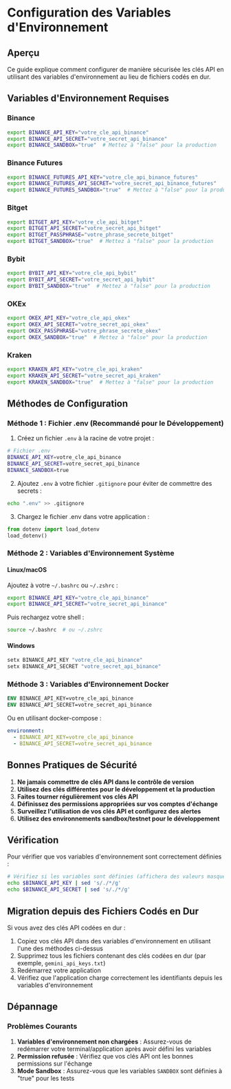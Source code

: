 # Configuration des Variables d'Environnement

## Aperçu

Ce guide explique comment configurer de manière sécurisée les clés API en utilisant des variables d'environnement au lieu de fichiers codés en dur.

## Variables d'Environnement Requises

### Binance
```bash
export BINANCE_API_KEY="votre_cle_api_binance"
export BINANCE_API_SECRET="votre_secret_api_binance"
export BINANCE_SANDBOX="true"  # Mettez à "false" pour la production
```

### Binance Futures
```bash
export BINANCE_FUTURES_API_KEY="votre_cle_api_binance_futures"
export BINANCE_FUTURES_API_SECRET="votre_secret_api_binance_futures"
export BINANCE_FUTURES_SANDBOX="true"  # Mettez à "false" pour la production
```

### Bitget
```bash
export BITGET_API_KEY="votre_cle_api_bitget"
export BITGET_API_SECRET="votre_secret_api_bitget"
export BITGET_PASSPHRASE="votre_phrase_secrete_bitget"
export BITGET_SANDBOX="true"  # Mettez à "false" pour la production
```

### Bybit
```bash
export BYBIT_API_KEY="votre_cle_api_bybit"
export BYBIT_API_SECRET="votre_secret_api_bybit"
export BYBIT_SANDBOX="true"  # Mettez à "false" pour la production
```

### OKEx
```bash
export OKEX_API_KEY="votre_cle_api_okex"
export OKEX_API_SECRET="votre_secret_api_okex"
export OKEX_PASSPHRASE="votre_phrase_secrete_okex"
export OKEX_SANDBOX="true"  # Mettez à "false" pour la production
```

### Kraken
```bash
export KRAKEN_API_KEY="votre_cle_api_kraken"
export KRAKEN_API_SECRET="votre_secret_api_kraken"
export KRAKEN_SANDBOX="true"  # Mettez à "false" pour la production
```

## Méthodes de Configuration

### Méthode 1 : Fichier .env (Recommandé pour le Développement)

1. Créez un fichier `.env` à la racine de votre projet :
```bash
# Fichier .env
BINANCE_API_KEY=votre_cle_api_binance
BINANCE_API_SECRET=votre_secret_api_binance
BINANCE_SANDBOX=true
```

2. Ajoutez `.env` à votre fichier `.gitignore` pour éviter de commettre des secrets :
```bash
echo ".env" >> .gitignore
```

3. Chargez le fichier .env dans votre application :
```python
from dotenv import load_dotenv
load_dotenv()
```

### Méthode 2 : Variables d'Environnement Système

#### Linux/macOS
Ajoutez à votre `~/.bashrc` ou `~/.zshrc` :
```bash
export BINANCE_API_KEY="votre_cle_api_binance"
export BINANCE_API_SECRET="votre_secret_api_binance"
```

Puis rechargez votre shell :
```bash
source ~/.bashrc  # ou ~/.zshrc
```

#### Windows
```cmd
setx BINANCE_API_KEY "votre_cle_api_binance"
setx BINANCE_API_SECRET "votre_secret_api_binance"
```

### Méthode 3 : Variables d'Environnement Docker

```dockerfile
ENV BINANCE_API_KEY=votre_cle_api_binance
ENV BINANCE_API_SECRET=votre_secret_api_binance
```

Ou en utilisant docker-compose :
```yaml
environment:
  - BINANCE_API_KEY=votre_cle_api_binance
  - BINANCE_API_SECRET=votre_secret_api_binance
```

## Bonnes Pratiques de Sécurité

1. **Ne jamais commettre de clés API dans le contrôle de version**
2. **Utilisez des clés différentes pour le développement et la production**
3. **Faites tourner régulièrement vos clés API**
4. **Définissez des permissions appropriées sur vos comptes d'échange**
5. **Surveillez l'utilisation de vos clés API et configurez des alertes**
6. **Utilisez des environnements sandbox/testnet pour le développement**

## Vérification

Pour vérifier que vos variables d'environnement sont correctement définies :

```bash
# Vérifiez si les variables sont définies (affichera des valeurs masquées)
echo $BINANCE_API_KEY | sed 's/./*/g'
echo $BINANCE_API_SECRET | sed 's/./*/g'
```

## Migration depuis des Fichiers Codés en Dur

Si vous avez des clés API codées en dur :

1. Copiez vos clés API dans des variables d'environnement en utilisant l'une des méthodes ci-dessus
2. Supprimez tous les fichiers contenant des clés codées en dur (par exemple, `gemini_api_keys.txt`)
3. Redémarrez votre application
4. Vérifiez que l'application charge correctement les identifiants depuis les variables d'environnement

## Dépannage

### Problèmes Courants

1. **Variables d'environnement non chargées** : Assurez-vous de redémarrer votre terminal/application après avoir défini les variables
2. **Permission refusée** : Vérifiez que vos clés API ont les bonnes permissions sur l'échange
3. **Mode Sandbox** : Assurez-vous que les variables `SANDBOX` sont définies à "true" pour les tests

